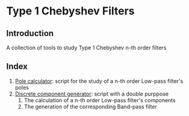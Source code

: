 # Type 1 Chebyshev Filters

## Introduction

A collection of tools to study Type 1 Chebyshev n-th order filters

## Index

1. [Pole calculator](https://github.com/Squar3wave/python_chebyshev/tree/master/pole_calculator): script for the study of a n-th order Low-pass filter's poles
2. [Discrete component generator](https://github.com/Squar3wave/python_chebyshev/tree/master/filter_generator): script with a double purppose
	1. The calculation of a n-th order Low-pass filter's components
	2. The generation of the corresponding Band-pass filter
